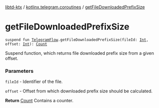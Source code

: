 [libtd-ktx](../index.md) / [kotlinx.telegram.coroutines](index.md) / [getFileDownloadedPrefixSize](./get-file-downloaded-prefix-size.md)

# getFileDownloadedPrefixSize

`suspend fun `[`TelegramFlow`](../kotlinx.telegram.core/-telegram-flow/index.md)`.getFileDownloadedPrefixSize(fileId: `[`Int`](https://kotlinlang.org/api/latest/jvm/stdlib/kotlin/-int/index.html)`, offset: `[`Int`](https://kotlinlang.org/api/latest/jvm/stdlib/kotlin/-int/index.html)`): `[`Count`](https://tdlibx.github.io/td/docs/org/drinkless/td/libcore/telegram/TdApi/Count.html)

Suspend function, which returns file downloaded prefix size from a given offset.

### Parameters

`fileId` - Identifier of the file.

`offset` - Offset from which downloaded prefix size should be calculated.

**Return**
[Count](https://tdlibx.github.io/td/docs/org/drinkless/td/libcore/telegram/TdApi/Count.html) Contains a counter.

